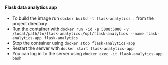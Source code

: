 #### Flask data analytics app

- To build the image run `docker build -t flask-analytics .` from the project directory
- Run the container with `docker run -id -p 5000:5000 -v /local/path/to/flask-analytics:/opt/flask-analytics --name flask-analytics-app flask-analytics`
- Stop the container using `docker stop flask-analytics-app`
- Restart the server with `docker start flask-analytics-app`
- You can log in to the server using `docker exec -it flask-analytics-app bash`